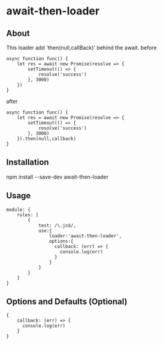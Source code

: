 # await-then-loader

## About

This loader add 'then(null,callBack)' behind the await.
before
```
async function func() {
    let res = await new Promise(resolve => {
        setTimeout(() => {
            resolve('success')
        }, 3000)
    })
}
```
after
```
async function func() {
    let res = await new Promise(resolve => {
        setTimeout(() => {
            resolve('success')
        }, 3000)
    }).then(null,callback)
}
```

## Installation

npm install --save-dev await-then-loader

## Usage

```
module: {
    rules: [
        {
            test: /\.js$/,
            use:{
                loader:'await-then-loader',
                options:{
                  callback: (err) => {
                    console.log(err)
                  }
                }
            }
        }
    ]
}
```

## Options and Defaults (Optional)

```
{
    callback: (err) => {
      console.log(err)
    }
}
```
